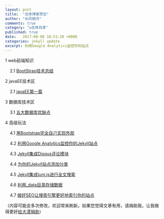 ```yaml
---
layout: post
title:  "总体博客预览"
author: "长风朗月"
comments: true
category: "a总体目录"
published: true
date:   2017-08-08 10:51:20 +0800
categories: jekyll update
excerpt: 利用Google Analytics监控你的站点
---
```


1 web前端知识

&nbsp;&nbsp;&nbsp;&nbsp;2.1 <a href="https://changfenghu.github.io/web%E5%89%8D%E7%AB%AF/2017/08/08/web%E5%89%8D%E7%AB%AF-BootStrap%E6%8A%80%E6%9C%AF%E6%80%BB%E7%BB%93.html">BootStrap技术总结</a>

2 javaEE技术区

&nbsp;&nbsp;&nbsp;&nbsp;2.1 <a href="https://changfenghu.github.io/jekyll/update/javaee技术区/2018/08/08/javaEE技术区-javaEE第一篇.html">javaEE第一篇</a>



3 数据库技术区

&nbsp;&nbsp;&nbsp;&nbsp;3.1 <a href="https://changfenghu.github.io/%E6%95%B0%E6%8D%AE%E5%BA%93%E6%8A%80%E6%9C%AF%E5%8C%BA/2017/08/08/%E6%95%B0%E6%8D%AE%E5%BA%93%E6%8A%80%E6%9C%AF%E5%8C%BA-%E4%BA%94%E5%A4%A7%E6%95%B0%E6%8D%AE%E5%BA%93%E4%BC%98%E7%BC%BA%E7%82%B9.html">五大数据库优缺点</a>




4 高级玩法

&nbsp;&nbsp;&nbsp;&nbsp;4.1 <a href="http://ChangfengHu.github.io/%E6%96%87%E7%A7%91%E7%94%9F%E9%83%BD%E8%83%BD%E8%AF%BB%E6%87%82%E7%9A%84jekyll%E4%B8%AD%E6%96%87%E6%95%99%E7%A8%8B/2017/07/06/%E5%88%A9%E7%94%A8github%E5%92%8Cjekyll%E6%90%AD%E5%BB%BA%E4%B8%AA%E4%BA%BABlog-10.html">用Bootstrap完全自己实现外观</a>

&nbsp;&nbsp;&nbsp;&nbsp;4.2 <a href="http://ChangfengHu.github.io/%E6%96%87%E7%A7%91%E7%94%9F%E9%83%BD%E8%83%BD%E8%AF%BB%E6%87%82%E7%9A%84jekyll%E4%B8%AD%E6%96%87%E6%95%99%E7%A8%8B/2017/07/06/%E5%88%A9%E7%94%A8github%E5%92%8Cjekyll%E6%90%AD%E5%BB%BA%E4%B8%AA%E4%BA%BABlog-11.html">利用Google Analytics监控你的Jekyll站点</a>

&nbsp;&nbsp;&nbsp;&nbsp;4.3 <a href="http://ChangfengHu.github.io/%E6%96%87%E7%A7%91%E7%94%9F%E9%83%BD%E8%83%BD%E8%AF%BB%E6%87%82%E7%9A%84jekyll%E4%B8%AD%E6%96%87%E6%95%99%E7%A8%8B/2017/07/07/%E5%88%A9%E7%94%A8github%E5%92%8Cjekyll%E6%90%AD%E5%BB%BA%E4%B8%AA%E4%BA%BABlog-12.html">Jekyll集成Disqus评论模块</a>

&nbsp;&nbsp;&nbsp;&nbsp;4.4 <a href="http://ChangfengHu.github.io/%E6%96%87%E7%A7%91%E7%94%9F%E9%83%BD%E8%83%BD%E8%AF%BB%E6%87%82%E7%9A%84jekyll%E4%B8%AD%E6%96%87%E6%95%99%E7%A8%8B/2017/07/07/%E5%88%A9%E7%94%A8github%E5%92%8Cjekyll%E6%90%AD%E5%BB%BA%E4%B8%AA%E4%BA%BABlog-13.html">为你的Jekyll站点添加分类</a>

&nbsp;&nbsp;&nbsp;&nbsp;4.5 <a href="http://ChangfengHu.github.io/%E6%96%87%E7%A7%91%E7%94%9F%E9%83%BD%E8%83%BD%E8%AF%BB%E6%87%82%E7%9A%84jekyll%E4%B8%AD%E6%96%87%E6%95%99%E7%A8%8B/2017/07/08/%E5%88%A9%E7%94%A8github%E5%92%8Cjekyll%E6%90%AD%E5%BB%BA%E4%B8%AA%E4%BA%BABlog-14.html">Jekyll集成lunr.js进行全文搜索</a>

&nbsp;&nbsp;&nbsp;&nbsp;4.6 <a href="http://ChangfengHu.github.io/%E6%96%87%E7%A7%91%E7%94%9F%E9%83%BD%E8%83%BD%E8%AF%BB%E6%87%82%E7%9A%84jekyll%E4%B8%AD%E6%96%87%E6%95%99%E7%A8%8B/2017/07/08/%E5%88%A9%E7%94%A8github%E5%92%8Cjekyll%E6%90%AD%E5%BB%BA%E4%B8%AA%E4%BA%BABlog-15.html">利用_data目录存储数据</a>

&nbsp;&nbsp;&nbsp;&nbsp;4.7 <a href="http://ChangfengHu.github.io/%E6%96%87%E7%A7%91%E7%94%9F%E9%83%BD%E8%83%BD%E8%AF%BB%E6%87%82%E7%9A%84jekyll%E4%B8%AD%E6%96%87%E6%95%99%E7%A8%8B/2017/07/08/%E5%88%A9%E7%94%A8github%E5%92%8Cjekyll%E6%90%AD%E5%BB%BA%E4%B8%AA%E4%BA%BABlog-16.html">做好SEO让搜索引擎更好地索引你的站点</a>

（内容可能会多次修改，欢迎常来刷新。如果您觉得文章有用，请捐助我，让我做得更好<a href="http://ChangfengHu.github.io/donate/index.html">给大漠捐助</a>）